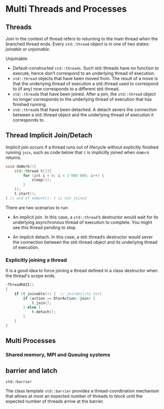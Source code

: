 # Multi Threads and Processes

## Threads

*Join* in the context of thread refers to returning to the main thread when the branched thread ends. Every `std::thread` object is in one of two states: *joinable* or *unjoinable*.

Unjoinable:
* Default-constructed `std::threads`. Such std::threads have no function to
execute, hence don’t correspond to an underlying thread of execution.
* `std::thread` objects that have been moved from. The result of a move is that
the underlying thread of execution a std::thread used to correspond to (if any)
now corresponds to a different std::thread.
* `std::thread`s that have been joined. After a join, the `std::thread` object no
longer corresponds to the underlying thread of execution that has finished running.
* `std::thread`s that have been detached. A detach severs the connection
between a std::thread object and the underlying thread of execution it corresponds to.

## Thread Implicit Join/Detach

Implicit join occurs if a thread runs out of lifecycle without explicitly finished running `join`, such as code below that `t` is implicitly joined when `doWork` returns.

```cpp
void doWork(){
    std::thread t([]{
        for (int i = 0; i < 1'000'000; i++) {
            sleep(1);
        }
    });
    t.start();
} // end of doWork(); t is not joined
```

There are two scenarios to run:

* An implicit join. In this case, a `std::thread`’s destructor would wait for its
underlying asynchronous thread of execution to complete. You might see this thread pending to stop.

* An implicit detach. In this case, a std::thread’s destructor would sever the
connection between the std::thread object and its underlying thread of execution.

### Explicitly joining a thread

It is a good idea to force joining a thread defined in a class destructor when the thread's scope ends.

```cpp
~ThreadRAII()
{
    if (t.joinable()) {  // joinability test
        if (action == DtorAction::join) {
            t.join();
        } else {
            t.detach();
        }
    }
}
```

## Multi Processes

### Shared memory, MPI and Queuing systems

## barrier and latch

`std::barrier`

The class template `std::barrier` provides a thread-coordination mechanism that allows at most an expected number of threads to block until the expected number of threads arrive at the barrier. 
